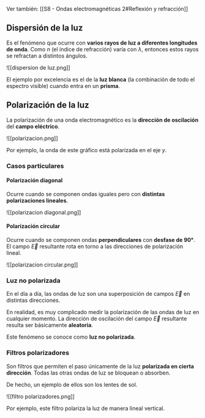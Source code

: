 Ver también: [[S8 - Ondas electromagnéticas 2#Reflexión y refracción]]

## Dispersión de la luz

Es el fenómeno que ocurre con **varios rayos de luz a diferentes longitudes de onda**. Como $n$ (el índice de refracción) varía con $\lambda$, entonces estos rayos se refractan a distintos ángulos.

![[dispersion de luz.png]]

El ejemplo por excelencia es el de la **luz blanca** (la combinación de todo el espectro visible) cuando entra en un **prisma**.

## Polarización de la luz

La polarización de una onda electromagnético es la **dirección de oscilación** del **campo eléctrico**.

![[polarizacion.png]]

Por ejemplo, la onda de este gráfico está polarizada en el eje $y$.

### Casos particulares

#### Polarización diagonal

Ocurre cuando se componen ondas iguales pero con **distintas polarizaciones lineales**.

![[polarizacion diagonal.png]]
#### Polarización circular

Ocurre cuando se componen ondas **perpendiculares** con **desfase de $90°$**. El campo $\vec{E}$ resultante rota en torno a las direcciones de polarización lineal.

![[polarizacion circular.png]]

### Luz no polarizada

En el día a día, las ondas de luz son una superposición de campos $\vec{E}$ en distintas direcciones.

En realidad, es muy complicado medir la polarización de las ondas de luz en cualquier momento. La dirección de oscilación del campo $\vec{E}$ resultante resulta ser básicamente **aleatoria**.

Este fenómeno se conoce como **luz no polarizada**.

### Filtros polarizadores

Son filtros que permiten el paso únicamente de la luz **polarizada en cierta dirección**. Todas las otras ondas de luz se bloquean o absorben.

De hecho, un ejemplo de ellos son los lentes de sol.

![[filtro polarizadores.png]]

Por ejemplo, este filtro polariza la luz de manera lineal vertical.
